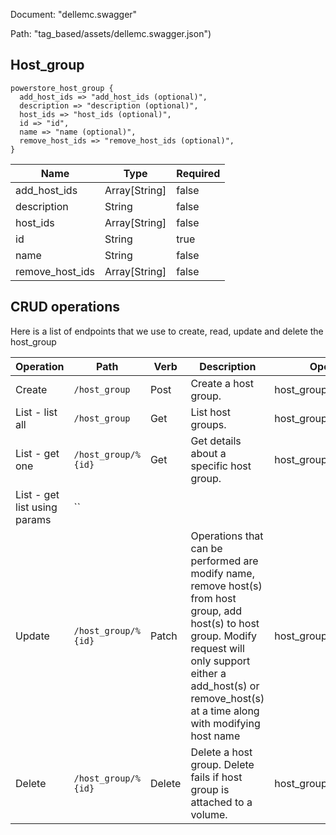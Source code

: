 Document: "dellemc.swagger"


Path: "tag_based/assets/dellemc.swagger.json")

## Host_group



```puppet
powerstore_host_group {
  add_host_ids => "add_host_ids (optional)",
  description => "description (optional)",
  host_ids => "host_ids (optional)",
  id => "id",
  name => "name (optional)",
  remove_host_ids => "remove_host_ids (optional)",
}
```

| Name        | Type           | Required       |
| ------------- | ------------- | ------------- |
|add_host_ids | Array[String] | false |
|description | String | false |
|host_ids | Array[String] | false |
|id | String | true |
|name | String | false |
|remove_host_ids | Array[String] | false |



## CRUD operations

Here is a list of endpoints that we use to create, read, update and delete the host_group

| Operation | Path | Verb | Description | OperationID |
| ------------- | ------------- | ------------- | ------------- | ------------- |
|Create|`/host_group`|Post|Create a host group.|host_groupCreate|
|List - list all|`/host_group`|Get|List host groups.|host_groupCollectionQuery|
|List - get one|`/host_group/%{id}`|Get|Get details about a specific host group.|host_groupInstanceQuery|
|List - get list using params|``||||
|Update|`/host_group/%{id}`|Patch|Operations that can be performed are modify name, remove host(s) from host group, add host(s) to host group. Modify request will only support either a add_host(s) or remove_host(s) at a time along with modifying host name|host_groupModify|
|Delete|`/host_group/%{id}`|Delete|Delete a host group. Delete fails if host group is attached to a volume.|host_groupDelete|

